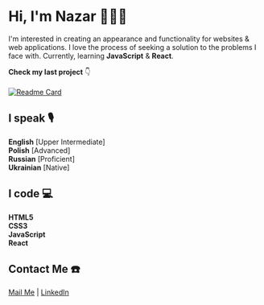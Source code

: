 # Hi, I'm Nazar 🙋🏻‍♂️

I'm interested in creating an appearance and functionality for websites & web applications. I love the process of seeking a solution to the problems I face with. Currently, learning **JavaScript** & **React**.

**Check my last project** 👇
<br>
<br>
[![Readme Card](https://github-readme-stats.vercel.app/api/pin/?username=LiberViator&repo=ecommerce-website)][link_project]

## I speak 🎙

**English** [Upper Intermediate]
<br>
**Polish** [Advanced]
<br>
**Russian** [Proficient]
<br>
**Ukrainian** [Native]

## I code 💻

**HTML5**
<br>
**CSS3**
<br>
**JavaScript**
<br>
**React**

## Contact Me ☎️

[Mail Me][link_mail] | [LinkedIn][link_linkedin]

<!-- Links -->
[link_project]: https://github.com/LiberViator/ecommerce-website
[link_mail]: mailto:nazar.poplavsky@gmail.com
[link_linkedin]: https://www.linkedin.com/in/npko/
